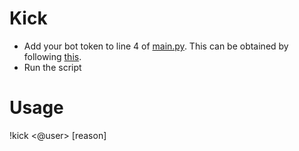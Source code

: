 # Kick
* Add your bot token to line 4 of [main.py](main.py). This can be obtained by following [this](https://discordpy.readthedocs.io/en/latest/discord.html).
* Run the script

# Usage
!kick <@user> [reason]
